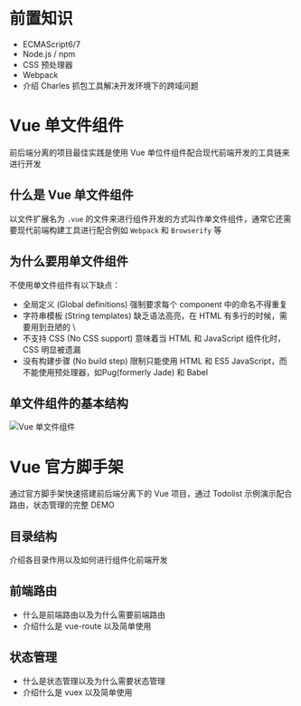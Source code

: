 # 前置知识

* ECMAScript6/7
* Node.js / npm
* CSS 预处理器
* Webpack
* 介绍 Charles 抓包工具解决开发环境下的跨域问题



# Vue 单文件组件

前后端分离的项目最佳实践是使用 Vue 单位件组件配合现代前端开发的工具链来进行开发

## 什么是 Vue 单文件组件

以文件扩展名为  `.vue` 的文件来进行组件开发的方式叫作单文件组件，通常它还需要现代前端构建工具进行配合例如 `Webpack` 和 `Browserify` 等

## 为什么要用单文件组件

不使用单文件组件有以下缺点：

* 全局定义 (Global definitions) 强制要求每个 component 中的命名不得重复
* 字符串模板 (String templates) 缺乏语法高亮，在 HTML 有多行的时候，需要用到丑陋的 \
* 不支持 CSS (No CSS support) 意味着当 HTML 和 JavaScript 组件化时，CSS 明显被遗漏
* 没有构建步骤 (No build step) 限制只能使用 HTML 和 ES5 JavaScript，而不能使用预处理器，如Pug(formerly Jade) 和 Babel

## 单文件组件的基本结构

![Vue 单文件组件](https://cn.vuejs.org/images/vue-component-with-preprocessors.png)



# Vue 官方脚手架

通过官方脚手架快速搭建前后端分离下的 Vue 项目，通过 Todolist 示例演示配合路由，状态管理的完整 DEMO 

## 目录结构

介绍各目录作用以及如何进行组件化前端开发

## 前端路由

* 什么是前端路由以及为什么需要前端路由
* 介绍什么是 vue-route 以及简单使用

## 状态管理

* 什么是状态管理以及为什么需要状态管理
* 介绍什么是 vuex 以及简单使用